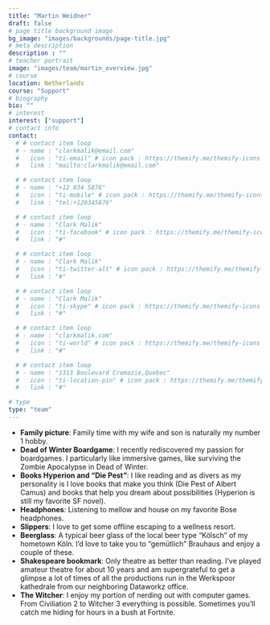 ```yaml
---
title: "Martin Weidner"
draft: false
# page title background image
bg_image: "images/backgrounds/page-title.jpg"
# meta description
description : ""
# teacher portrait
image: "images/team/martin_overview.jpg"
# course
location: Netherlands
course: "Support"
# biography
bio: ""
# interest
interest: ["support"]
# contact info
contact:
  # # contact item loop
  # - name : "clarkmalik@email.com"
  #   icon : "ti-email" # icon pack : https://themify.me/themify-icons
  #   link : "mailto:clarkmalik@email.com"

  # # contact item loop
  # - name : "+12 034 5876"
  #   icon : "ti-mobile" # icon pack : https://themify.me/themify-icons
  #   link : "tel:+120345876"

  # # contact item loop
  # - name : "Clark Malik"
  #   icon : "ti-facebook" # icon pack : https://themify.me/themify-icons
  #   link : "#"

  # # contact item loop
  # - name : "Clark Malik"
  #   icon : "ti-twitter-alt" # icon pack : https://themify.me/themify-icons
  #   link : "#"

  # # contact item loop
  # - name : "Clark Malik"
  #   icon : "ti-skype" # icon pack : https://themify.me/themify-icons
  #   link : "#"

  # # contact item loop
  # - name : "clarkmalik.com"
  #   icon : "ti-world" # icon pack : https://themify.me/themify-icons
  #   link : "#"

  # # contact item loop
  # - name : "1313 Boulevard Cremazie,Quebec"
  #   icon : "ti-location-pin" # icon pack : https://themify.me/themify-icons
  #   link : "#"

# type
type: "team"
---
```


* **Family picture**: Family time with my wife and son is naturally my number 1 hobby. 
* **Dead of Winter Boardgame**: I recently rediscovered my passion for boardgames. I particularly like immersive games, like surviving the Zombie Apocalypse in Dead of Winter.
* **Books Hyperion and “Die Pest”**: I like reading and as divers as my personality is I love books that make you think (Die Pest of Albert Camus) and books that help you dream about possibilities (Hyperion is still my favorite SF novel).
* **Headphones**: Listening to mellow and house on my favorite Bose headphones.
* **Slippers**: I love to get some offline escaping to a wellness resort. 
* **Beerglass**: A typical beer glass of the local beer type “Kölsch” of my hometown Köln. I’d love to take you to “gemütlich” Brauhaus and enjoy a couple of these.
* **Shakespeare bookmark**: Only theatre as better than reading. I’ve played amateur theatre for about 10 years and am supergrateful to get a glimpse a lot of times of all the productions run in the Werkspoor kathedrale from our neighboring Dataworkz office.
* **The Witcher**: I enjoy my portion of nerding out with computer games. From Civiliation 2 to Witcher 3 everything is possible. Sometimes you’ll catch me hiding for hours in a bush at Fortnite.  
